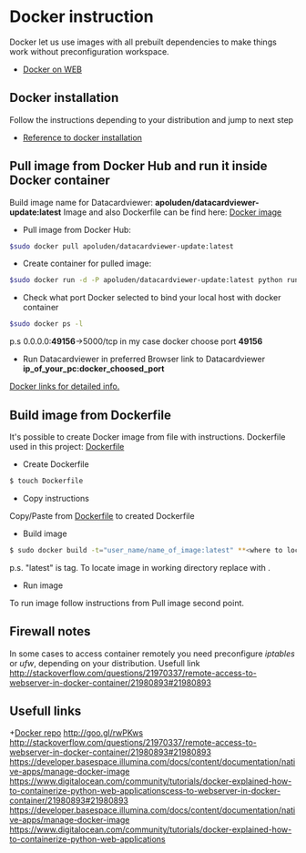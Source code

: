 # Docker instruction 

Docker let us use images with all prebuilt dependencies to make things work without preconfiguration workspace.

+ [Docker on WEB](www.docker.io)

## Docker installation 

Follow the instructions depending to your distribution and jump to next step
+ [Reference to docker installation](https://docs.docker.com/installation)

## Pull image from Docker Hub and run it inside Docker container

Build image name for Datacardviewer: **apoluden/datacardviewer-update:latest**
Image and also Dockerfile can be find here: [Docker image](https://registry.hub.docker.com/u/apoluden/datacardviewer/)

* Pull image from Docker Hub:
``` sh
$sudo docker pull apoluden/datacardviewer-update:latest
```
* Create container for pulled image:
``` sh
$sudo docker run -d -P apoluden/datacardviewer-update:latest python run.py
```
* Check what port Docker selected to bind your local host with docker container
``` sh 
$sudo docker ps -l
```
p.s 0.0.0.0:**49156**->5000/tcp in my case docker choose port **49156**
* Run Datacardviewer in preferred Browser
link to Datacardviewer **ip_of_your_pc:docker_choosed_port**

[Docker links for detailed info.](http://docs.docker.com/userguide/)

## Build image from Dockerfile

It's possible to create Docker image from file with instructions. Dockerfile used in this project: [Dockerfile](Dockerfile)

* Create Dockerfile
``` sh
$ touch Dockerfile
```
* Copy instructions

Copy/Paste from [Dockerfile](Dockerfile) to created Dockerfile
* Build image
``` sh
$ sudo docker build -t="user_name/name_of_image:latest" **<where to locate image>** 
```
p.s. "latest" is tag. To locate image in working directory replace <where to locate image> with .
* Run image

To run image follow instructions from Pull image second point.

## Firewall notes

In some cases to access container remotely you need preconfigure *iptables* or *ufw*, depending on your distribution.
Usefull link http://stackoverflow.com/questions/21970337/remote-access-to-webserver-in-docker-container/21980893#21980893

## Usefull links 

+[Docker repo](https://hub.docker.com/u/apoluden/datacardviewer-update/)
http://goo.gl/rwPKws
http://stackoverflow.com/questions/21970337/remote-access-to-webserver-in-docker-container/21980893#21980893
https://developer.basespace.illumina.com/docs/content/documentation/native-apps/manage-docker-image
https://www.digitalocean.com/community/tutorials/docker-explained-how-to-containerize-python-web-applicationscess-to-webserver-in-docker-container/21980893#21980893
https://developer.basespace.illumina.com/docs/content/documentation/native-apps/manage-docker-image
https://www.digitalocean.com/community/tutorials/docker-explained-how-to-containerize-python-web-applications